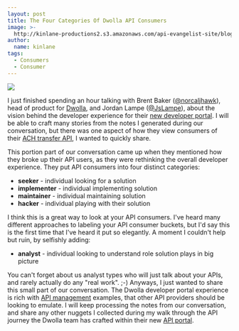 ```yaml
---
layout: post
title: The Four Categories Of Dwolla API Consumers
image: >-
  http://kinlane-productions2.s3.amazonaws.com/api-evangelist-site/blog/dwolla-developer-home.png
author:
  name: kinlane
tags:
  - Consumers
  - Consumer
---
```

[![](http://kinlane-productions2.s3.amazonaws.com/api-evangelist-site/blog/dwolla-developer-home.png)](https://developers.dwolla.com/)

I just finished spending an hour talking with Brent Baker ([@norcaljhawk](https://twitter.com/norcaljhawk)), head of product for [Dwolla](https://www.dwolla.com/), and Jordan Lampe ([@JsLampe](https://twitter.com/JsLampe)), about the vision behind the developer experience for their [new developer portal](https://developers.dwolla.com/). I will be able to craft many stories from the notes I generated during our conversation, but there was one aspect of how they view consumers of their [ACH transfer API](https://docsv2.dwolla.com/#transfers), I wanted to quickly share.

This portion part of our conversation came up when they mentioned how they broke up their API users, as they were rethinking the overall developer experience. They put API consumers into four distinct categories:

*   **seeker** - individual looking for a solution
*   **implementer** - individual implementing solution
*   **maintainer** - individual maintaining solution
*   **hacker** - individual playing with their solution

I think this is a great way to look at your API consumers. I've heard many different approaches to labeling your API consumer buckets, but I'd say this is the first time that I've heard it put so elegantly. A moment I couldn't help but ruin, by selfishly adding:

*   **analyst** - individual looking to understand role solution plays in big picture

You can't forget about us analyst types who will just talk about your APIs, and rarely actually do any "real work". ;-) Anyways, I just wanted to share this small part of our conversation. The Dwolla developer portal experience is rich with [API management](http://management.apievangelist.com/) examples, that other API providers should be looking to emulate. I will keep processing the notes from our conversation, and share any other nuggets I collected during my walk through the API journey the Dwolla team has crafted within their new [API portal](https://developers.dwolla.com/).